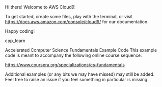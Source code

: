 Hi there! Welcome to AWS Cloud9!

To get started, create some files, play with the terminal, or visit https://docs.aws.amazon.com/console/cloud9/ for our documentation.

Happy coding!

cpp_learn

Accelerated Computer Science Fundamentals Example Code
This example code is meant to accompany the following online course sequence:

https://www.coursera.org/specializations/cs-fundamentals

Additional examples (or any bits we may have missed) may still be added. Feel free to raise an issue if you feel something in particular is missing.